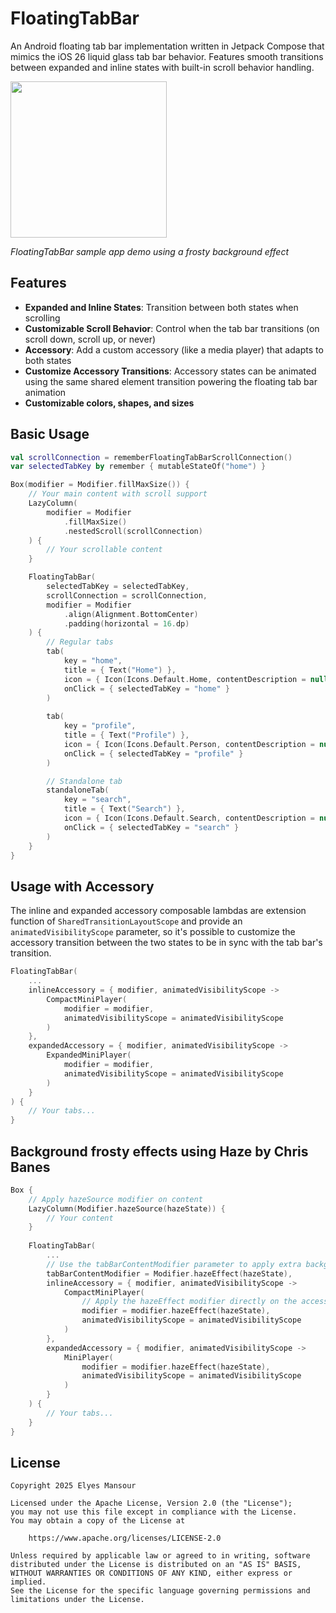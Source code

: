 # FloatingTabBar

An Android floating tab bar implementation written in Jetpack Compose that mimics the iOS 26 liquid glass tab bar behavior. Features smooth transitions between expanded and inline states with built-in scroll behavior handling.

<img src="assets/demo.gif" width="250">

*FloatingTabBar sample app demo using a frosty background effect*

## Features

- **Expanded and Inline States**: Transition between both states when scrolling
- **Customizable Scroll Behavior**: Control when the tab bar transitions (on scroll down, scroll up, or never)
- **Accessory**: Add a custom accessory (like a media player) that adapts to both states
- **Customize Accessory Transitions**: Accessory states can be animated using the same shared element transition powering the floating tab bar animation
- **Customizable colors, shapes, and sizes**

## Basic Usage

```kotlin
val scrollConnection = rememberFloatingTabBarScrollConnection()
var selectedTabKey by remember { mutableStateOf("home") }

Box(modifier = Modifier.fillMaxSize()) {
    // Your main content with scroll support
    LazyColumn(
        modifier = Modifier
            .fillMaxSize()
            .nestedScroll(scrollConnection)
    ) {
        // Your scrollable content
    }

    FloatingTabBar(
        selectedTabKey = selectedTabKey,
        scrollConnection = scrollConnection,
        modifier = Modifier
            .align(Alignment.BottomCenter)
            .padding(horizontal = 16.dp)
    ) {
        // Regular tabs
        tab(
            key = "home",
            title = { Text("Home") },
            icon = { Icon(Icons.Default.Home, contentDescription = null) },
            onClick = { selectedTabKey = "home" }
        )
        
        tab(
            key = "profile",
            title = { Text("Profile") },
            icon = { Icon(Icons.Default.Person, contentDescription = null) },
            onClick = { selectedTabKey = "profile" }
        )

        // Standalone tab
        standaloneTab(
            key = "search",
            title = { Text("Search") },
            icon = { Icon(Icons.Default.Search, contentDescription = null) },
            onClick = { selectedTabKey = "search" }
        )
    }
}
```

## Usage with Accessory
The inline and expanded accessory composable lambdas are extension function of `SharedTransitionLayoutScope` and provide an `animatedVisibilityScope` parameter, so it's possible to customize the accessory transition between the two states to be in sync with the tab bar's transition.

```kotlin
FloatingTabBar(
    ...
    inlineAccessory = { modifier, animatedVisibilityScope ->
        CompactMiniPlayer(
            modifier = modifier,
            animatedVisibilityScope = animatedVisibilityScope
        )
    },
    expandedAccessory = { modifier, animatedVisibilityScope ->
        ExpandedMiniPlayer(
            modifier = modifier,
            animatedVisibilityScope = animatedVisibilityScope
        )
    }
) {
    // Your tabs...
}
```

## Background frosty effects using Haze by Chris Banes

```kotlin
Box {
    // Apply hazeSource modifier on content
    LazyColumn(Modifier.hazeSource(hazeState)) {
        // Your content
    }
    
    FloatingTabBar(
        ...
        // Use the tabBarContentModifier parameter to apply extra background effects
        tabBarContentModifier = Modifier.hazeEffect(hazeState),
        inlineAccessory = { modifier, animatedVisibilityScope ->
            CompactMiniPlayer(
                // Apply the hazeEffect modifier directly on the accessory composable
                modifier = modifier.hazeEffect(hazeState),
                animatedVisibilityScope = animatedVisibilityScope
            )
        },
        expandedAccessory = { modifier, animatedVisibilityScope ->
            MiniPlayer(
                modifier = modifier.hazeEffect(hazeState),
                animatedVisibilityScope = animatedVisibilityScope
            )
        }
    ) {
        // Your tabs...
    }
}
```

## License

```
Copyright 2025 Elyes Mansour
 
Licensed under the Apache License, Version 2.0 (the "License");
you may not use this file except in compliance with the License.
You may obtain a copy of the License at

    https://www.apache.org/licenses/LICENSE-2.0

Unless required by applicable law or agreed to in writing, software
distributed under the License is distributed on an "AS IS" BASIS,
WITHOUT WARRANTIES OR CONDITIONS OF ANY KIND, either express or implied.
See the License for the specific language governing permissions and
limitations under the License.
```
